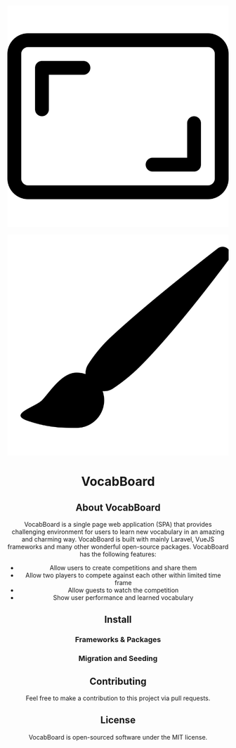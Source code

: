 <div class="row" align="center">
<p>
<img src="public/svg/board.svg">
</p>
<p>
<img src="public/svg/brush.svg">
</p>
</dic>


<h1> VocabBoard </h1>

## About VocabBoard
VocabBoard is a single page web application (SPA) that provides challenging environment for users to learn new vocabulary in an amazing and charming way. VocabBoard is built with mainly Laravel, VueJS frameworks and many other wonderful open-source packages. VocabBoard has the following features:

- Allow users to create competitions and share them
- Allow two players to compete against each other within limited time frame
- Allow guests to watch the competition
- Show user performance and learned vocabulary

## Install

### Frameworks & Packages

### Migration and Seeding



## Contributing

Feel free to make a contribution to this project via pull requests.


## License

VocabBoard is open-sourced software under the MIT license.

